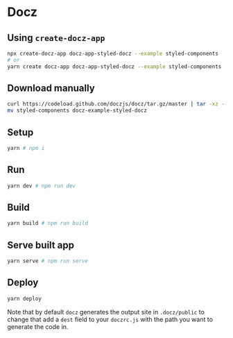 # Docz

## Using `create-docz-app`

```sh
npx create-docz-app docz-app-styled-docz --example styled-components
# or
yarn create docz-app docz-app-styled-docz --example styled-components
```

## Download manually

```sh
curl https://codeload.github.com/doczjs/docz/tar.gz/master | tar -xz --strip=2 docz-master/examples/styled-components
mv styled-components docz-example-styled-docz
```

## Setup

```sh
yarn # npm i
```

## Run

```sh
yarn dev # npm run dev
```

## Build

```sh
yarn build # npm run build
```

## Serve built app

```sh
yarn serve # npm run serve
```

## Deploy

```sh
yarn deploy
```

Note that by default `docz` generates the output site in `.docz/public` to change that add a `dest` field to your `doczrc.js` with the path you want to generate the code in.
